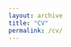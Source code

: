 ```yaml
---
layout: archive
title: "CV"
permalink: /cv/
---
```


<object data="/assets/cv.pdf" type='application/pdf' width="100%" style="height:calc(100vh)">

